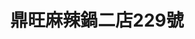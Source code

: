 ---
title: "鼎旺麻辣鍋二店229號"
description: "鼎旺麻辣鍋二店229號"
layout: shop
keywords:
  - 美食競賽
  - 台灣美食
  - 美食精選
datePublished: "2025-06-30"
dateModified: "2025-07-07"
city: "台北市"
district: "大安區"
address: "106台北市大安區大安路一段229號1樓"
phone: "0227044172"
geo: "25.03448515448567, 121.54620464048853"
google_map: "https://maps.app.goo.gl/YK7xnVkPkQrnhx8m7"
footinder: "https://footinder.com.tw/%e5%8f%b0%e5%8c%97%e5%b8%82%e5%a4%a7%e5%ae%89%e5%8d%80/125051/"
official: "https://www.facebook.com/dingwangone/"
award:
  - name: "500盤"
    year: "2024"
    entries:
      - dishes:
          - "鳳爪"

---